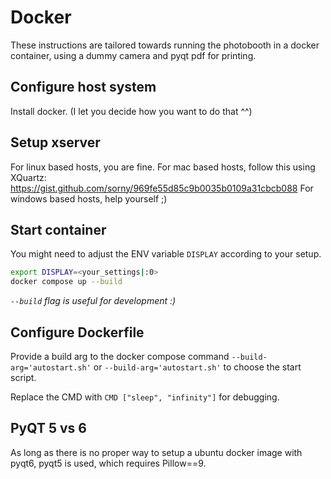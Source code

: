 # Docker

These instructions are tailored towards running the photobooth in a docker container, using a dummy camera and pyqt pdf for printing.

## Configure host system

Install docker. (I let you decide how you want to do that ^^)

## Setup xserver

For linux based hosts, you are fine.
For mac based hosts, follow this using XQuartz: <https://gist.github.com/sorny/969fe55d85c9b0035b0109a31cbcb088>
For windows based hosts, help yourself ;)

## Start container

You might need to adjust the ENV variable `DISPLAY` according to your setup.

```bash
export DISPLAY=<your_settings|:0>
docker compose up --build
```

_`--build` flag is useful for development :)_

## Configure Dockerfile

Provide a build arg to the docker compose command `--build-arg='autostart.sh'` or `--build-arg='autostart.sh'` to choose the start script.

Replace the CMD with `CMD ["sleep", "infinity"]` for debugging.

## PyQT 5 vs 6

As long as there is no proper way to setup a ubuntu docker image with pyqt6, pyqt5 is used, which requires Pillow==9.
